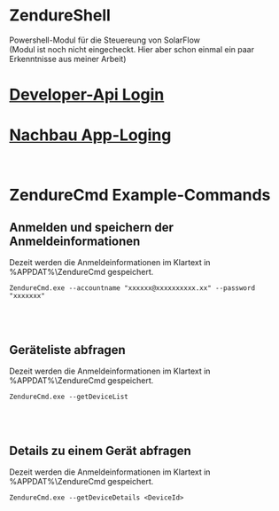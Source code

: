 # ZendureShell
 Powershell-Modul für die Steuereung von SolarFlow <br />
 (Modul ist noch nicht eingecheckt. Hier aber schon einmal ein paar Erkenntnisse aus meiner Arbeit)

# [Developer-Api Login](PowershellTools/GetDeveloper.ps1) <br />
# [Nachbau App-Loging](PowershellTools/ZendureApp_LoginAndGetData.ps1) <br /><br />


# ZendureCmd Example-Commands
## Anmelden und speichern der Anmeldeinformationen
Dezeit werden die Anmeldeinformationen im Klartext in %APPDAT%\ZendureCmd gespeichert.
<br />
```console
ZendureCmd.exe --accountname "xxxxxx@xxxxxxxxxx.xx" --password "xxxxxxx"
```
<br /><br />
## Geräteliste abfragen
Dezeit werden die Anmeldeinformationen im Klartext in %APPDAT%\ZendureCmd gespeichert.
<br />
```console
ZendureCmd.exe --getDeviceList
```
<br /><br />
## Details zu einem Gerät abfragen
Dezeit werden die Anmeldeinformationen im Klartext in %APPDAT%\ZendureCmd gespeichert.
<br />
```console
ZendureCmd.exe --getDeviceDetails <DeviceId>
```
<br /><br />